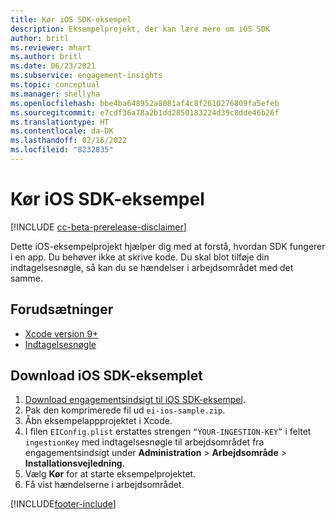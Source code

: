 ```yaml
---
title: Kør iOS SDK-eksempel
description: Eksempelprojekt, der kan lære mere om iOS SDK
author: britl
ms.reviewer: mhart
ms.author: britl
ms.date: 06/23/2021
ms.subservice: engagement-insights
ms.topic: conceptual
ms.manager: shellyha
ms.openlocfilehash: bbe4ba648952a8081af4c8f2610276809fa5efeb
ms.sourcegitcommit: e7cdf36a78a2b1dd2850183224d39c8dde46b26f
ms.translationtype: HT
ms.contentlocale: da-DK
ms.lasthandoff: 02/16/2022
ms.locfileid: "8232835"
---
```

# <a name="run-the-ios-sdk-sample"></a>Kør iOS SDK-eksempel

[!INCLUDE [cc-beta-prerelease-disclaimer](includes/cc-beta-prerelease-disclaimer.md)]

Dette iOS-eksempelprojekt hjælper dig med at forstå, hvordan SDK fungerer i en app. Du behøver ikke at skrive kode. Du skal blot tilføje din indtagelsesnøgle, så kan du se hændelser i arbejdsområdet med det samme.

## <a name="prerequisites"></a>Forudsætninger

- [Xcode version 9+](https://developer.apple.com/xcode/downloads/)
- [Indtagelsesnøgle](get-started-ios.md)

## <a name="download-the-ios-sdk-sample"></a>Download iOS SDK-eksemplet

1. [Download engagementsindsigt til iOS SDK-eksempel](https://download.pi.dynamics.com/sdk/EI-SDKs/ei-ios-sample.zip).
1. Pak den komprimerede fil ud `ei-ios-sample.zip`.
1. Åbn eksempelappprojektet i Xcode.
1. I filen `EIConfig.plist` erstattes strengen `“YOUR-INGESTION-KEY”` i feltet `ingestionKey` med indtagelsesnøgle til arbejdsområdet fra engagementsindsigt under **Administration** > **Arbejdsområde** > **Installationsvejledning**.
1. Vælg **Kør** for at starte eksempelprojektet.
1. Få vist hændelserne i arbejdsområdet.

[!INCLUDE[footer-include](../includes/footer-banner.md)]

